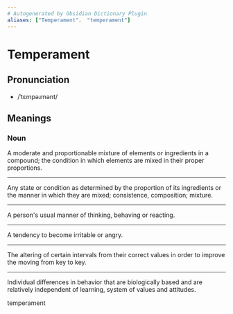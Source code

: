 ```yaml
---
# Autogenerated by Obsidian Dictionary Plugin
aliases: ["Temperament"， "temperament"]
---
```


# Temperament

## Pronunciation

- /ˈtɛmpəɹmənt/

## Meanings

### Noun

A moderate and proportionable mixture of elements or ingredients in a compound; the condition in which elements are mixed in their proper proportions.

---

Any state or condition as determined by the proportion of its ingredients or the manner in which they are mixed; consistence, composition; mixture.

---

A person's usual manner of thinking, behaving or reacting.

---

A tendency to become irritable or angry.

---

The altering of certain intervals from their correct values in order to improve the moving from key to key.

---

Individual differences in behavior that are biologically based and are relatively independent of learning, system of values and attitudes.




temperament